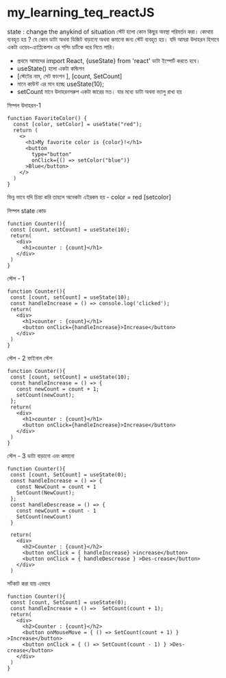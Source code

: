 # my_learning_teq_reactJS
state : change the anykind of situation
স্টেট হলো কোন কিছুর অবস্থা পরিবর্তন করা।
কোথায় ব্যবহৃত হয় ? 
যে কোন ডাটা অথবা ডিজিট বাড়ানো অথবা কমানো জন্য স্টেট ব্যবহৃত হয়। যদি আমরা উদাহরন হিসাবে একটা ওয়েব-এ্যাপ্লিকেশন এর ‍শপিং চার্টকে ধরে নিতে পারি।


 - প্রথমে আমাদের import React, {useState} from 'react' ডাটা ইম্পোর্ট করতে হবে।
 - useState() হলো একটা কন্ডিশন
 - [স্টেটের নাম, সেট ফাংশন ], [count, SetCount]
 - মানে কাউন্ট এর মান হচ্ছে useState(10);
 - setCount মানে উদাহরনসরুপ একটা জারের মত। যার মধ্যে ডাটা অথবা ভ্যালু রাখা হয়

সিম্পল উদাহরন-1
```
function FavoriteColor() {
  const [color, setColor] = useState("red");
  return (
    <>
      <h1>My favorite color is {color}!</h1>
      <button
        type="button"
        onClick={() => setColor("blue")}
      >Blue</button>
    </>
  )
}
```
ভিন্ন ভাবে যদি চিন্তা করি তাহলে অনেকটা এইরকম হয় - color = red [setcolor]
 
 সিম্পল ‍state কোড
 ```
 function Counter(){
  const [count, setCount] = useState(10);
  return(
    <div>
      <h1>counter : {count}</h1>
    </div>
  )
} 
 ```
 
 স্টেপ - 1
 ```
 function Counter(){
  const [count, setCount] = useState(10);
  const handleIncrease = () => console.log('clicked');
  return(
    <div>
      <h1>counter : {count}</h1>
      <button onClick={handleIncrease}>Increase</button>
    </div>
  )
}
 ```
স্টেপ - 2
ফাইনাল স্টেপ
 ```
 function Counter(){
  const [count, setCount] = useState(10);
  const handleIncrease = () => {
    const newCount = count + 1;
    setCount(newCount);
  };
  return(
    <div>
      <h1>counter : {count}</h1>
      <button onClick={handleIncrease}>Increase</button>
    </div>
  )
}
 ```
স্টেপ - 3
ডাটা বাড়ানো এবং কমানো
 ```
 function Counter(){
  const [count, SetCount] = useState(0);
  const handleIncrease = () => {
    const NewCount = count + 1
    SetCount(NewCount);
  };
  const handleDescrease = () => {
    const newCount = count - 1
    SetCount(newCount)
  }

  return(
    <div>
      <h2>Counter : {count}</h2>
      <button onClick = { handleIncrease} >increase</button>
      <button onClick = { handleDescrease } >Des-crease</button>
    </div>
  )
 ```
 সর্টকাট করা যায় এভাবে
 ```
 function Counter(){
  const [count, SetCount] = useState(0);
  const handleIncrease = () =>  SetCount(count + 1);
  return(
    <div>
      <h2>Counter : {count}</h2>
      <button onMouseMove = { () => SetCount(count + 1) } >Increase</button>
      <button onClick = { () => SetCount(count - 1) } >Des-crease</button>
    </div>
  )
}
```



